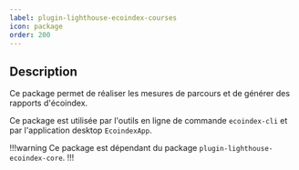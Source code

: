 ```yaml
---
label: plugin-lighthouse-ecoindex-courses
icon: package
order: 200
---
```


## Description

Ce package permet de réaliser les mesures de parcours et de générer des rapports d'écoindex.

Ce package est utilisée par l'outils en ligne de commande `ecoindex-cli` et par l'application desktop `EcoindexApp`.

!!!warning
Ce package est dépendant du package `plugin-lighthouse-ecoindex-core`.
!!!

